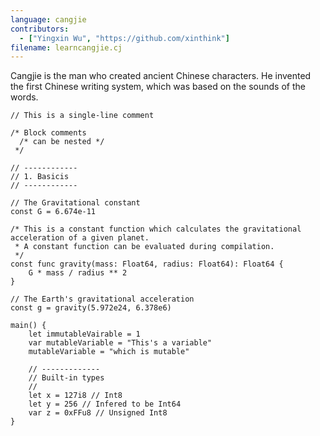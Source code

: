 ```yaml
---
language: cangjie
contributors:
  - ["Yingxin Wu", "https://github.com/xinthink"]
filename: learncangjie.cj
---
```


Cangjie is the man who created ancient Chinese characters. He invented the first Chinese writing system, which was based on the sounds of the words.

```cangjie
// This is a single-line comment

/* Block comments
  /* can be nested */
 */

// ------------
// 1. Basicis
// ------------

// The Gravitational constant
const G = 6.674e-11

/* This is a constant function which calculates the gravitational acceleration of a given planet.
 * A constant function can be evaluated during compilation.
 */
const func gravity(mass: Float64, radius: Float64): Float64 {
    G * mass / radius ** 2
}

// The Earth's gravitational acceleration
const g = gravity(5.972e24, 6.378e6)

main() {
    let immutableVairable = 1
    var mutableVariable = "This's a variable"
    mutableVariable = "which is mutable"

    // -------------
    // Built-in types
    //
    let x = 127i8 // Int8
    let y = 256 // Infered to be Int64
    var z = 0xFFu8 // Unsigned Int8
}
```
